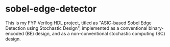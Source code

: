 # sobel-edge-detector
This is my FYP Verilog HDL project, titled as "ASIC-based Sobel Edge Detection using Stochastic Design", implemented as a conventional binary-encoded (BE) design, and as a non-conventional stochastic computing (SC) design.
